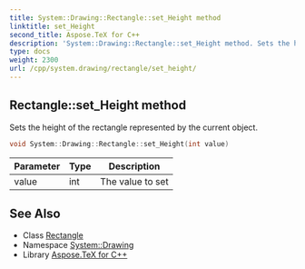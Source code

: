 ```yaml
---
title: System::Drawing::Rectangle::set_Height method
linktitle: set_Height
second_title: Aspose.TeX for C++
description: 'System::Drawing::Rectangle::set_Height method. Sets the height of the rectangle represented by the current object in C++.'
type: docs
weight: 2300
url: /cpp/system.drawing/rectangle/set_height/
---
```

## Rectangle::set_Height method


Sets the height of the rectangle represented by the current object.

```cpp
void System::Drawing::Rectangle::set_Height(int value)
```


| Parameter | Type | Description |
| --- | --- | --- |
| value | int | The value to set |

## See Also

* Class [Rectangle](../)
* Namespace [System::Drawing](../../)
* Library [Aspose.TeX for C++](../../../)
